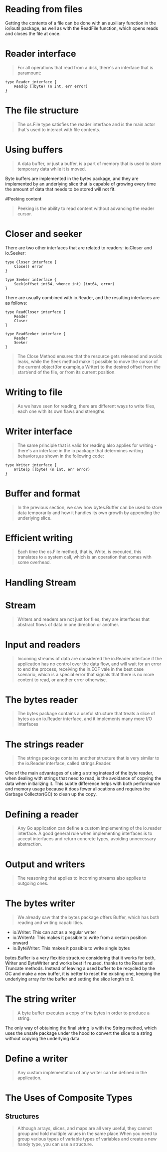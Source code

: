 # Reading from files

Getting the contents of a file can be done with an auxiliary function in the io/ioutil package, as well as with the ReadFile function,
which opens reads and closes the file at once.

# Reader interface
> For all operations that read from a disk, there's an interface that is paramount:

    type Reader interface {
        Read(p []byte) (n int, err error)
    }

# The file structure
> The os.File type satisfies the reader interface and is the main actor that's used to interact with file contents.    

# Using buffers
> A data buffer, or just a buffer, is a part of memory that is used to store temporary data while it is moved.

Byte buffers are implemented in the bytes package, and they are implemented by an underlying slice that is capable of growing every time 
the amount of data that needs to be stored will not fit.

#Peeking content
> Peeking is the ability to read content without advancing the reader cursor.

# Closer and seeker
There are two other interfaces that are related to readers: io.Closer and io.Seeker:
    
    type Closer interface {
        Close() error
    }
    
    type Seeker interface {
        Seek(offset int64, whence int) (int64, error)
    }

There are usually combined with io.Reader, and the resulting interfaces are as follows:

    type ReadCloser interface {
        Reader
        Closer
    }
    
    type ReadSeeker interface {
        Reader
        Seeker
    }

> The Close Method ensures that the resource gets released and avoids leaks, while
the Seek method make it possible to move the cursor of the current object(for example,a Writer) 
to the desired offset from the start/end of the file, or from its current position.

# Writing to file
> As we have seen for reading, there are different ways to write files, each one with its own flaws
and strengths.

# Writer interface
> The same principle that is valid for reading also applies for writing - there's an 
interface in the io package that determines writing behaviors,as shown in the following code:

    type Writer interface {
        Write(p []byte) (n int, err error)
    }

#  Buffer and format
> In the previous section, we saw how bytes.Buffer can be used to store data temporarily and how 
it handles its own growth by appending the underlying slice.

# Efficient writing
> Each time the os.File method, that is, Write, is executed, this translates to a system call, 
which is an operation that comes with some overhead.

# Handling Stream

# Stream
> Writers and readers are not just for files; they are interfaces that abstract flows of data in one direction or another.

# Input and readers
> Incoming streams of data are considered the io.Reader interface if the application has no control over the data flow, 
and will wait for an error to end the process, receiving the in.EOF vale in the best 
case scenario, which is a special error that signals that there is no more content to read,
or another error otherwise.

# The bytes reader
> The bytes package contains a useful structure that treats a slice of bytes as an io.Reader interface, and it implements many more I/O interfaces

# The strings reader
> The strings package contains another structure that is very similar to the io.Reader interface, called strings.Reader.

One of the main advantages of using a string instead of the byte reader, when dealing with strings that need to read, 
is the avoidance of copying the data when initializing it. This subtle difference helps with both performance and memory
usage because it does fewer allocations and requires the Garbage Collector(GC) to clean up the copy.

# Defining a reader
> Any Go application can define a custom implementing of the io.reader interface. A good general rule when implementing 
interfaces is to accept interfaces and return concrete types, avoiding unnecessary abstraction.

# Output and writers
> The reasoning that applies to incoming streams also applies to outgoing ones.

# The bytes writer
> We already saw that the bytes package offers Buffer, which has both reading and writing capabilities.

- io.Writer: This can act as a regular writer
- io.WriterAt: This makes it possible to write from a certain position onward
- io.ByteWriter: This makes it possible to write single bytes

bytes.Buffer is a very flexible structure considering that it works for both, Writer and ByteWriter and works  best if reused, 
thanks to the Reset and Truncate methods. Instead of leaving a used buffer to be recycled by the GC and make a new buffer,
 it is better to reset the existing one, keeping the underlying array for the buffer and setting the slice length to 0.

# The string writer
> A byte buffer executes a copy of the bytes in order to produce a string.

The only way of obtaining the final string is with the String method, which uses the 
unsafe package under the hood to convert the slice to a string without copying the underlying data.

# Define a writer
> Any custom implementation of any writer can be defined in the application.

# The Uses of Composite Types

## Structures
> Although arrays, slices, and maps are all very useful, they cannot group and hold multiple
values in the same place.When you need to group various types of variable types of variables and 
create a new handy type, you can use a structure.
